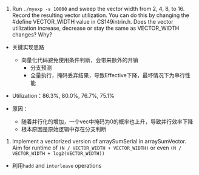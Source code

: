 1. Run `./myexp -s 10000` and sweep the vector width from 2, 4, 8, to 16. Record the resulting vector utilization. 
You can do this by changing the #define VECTOR_WIDTH value in CS149intrin.h. 
Does the vector utilization increase, decrease or stay the same as VECTOR_WIDTH changes? Why?

- 关键实现思路
  - 向量化代码避免使用条件判断，会带来额外的开销
    - 分支预测
    - 全量执行，掩码丢弃结果，导致Effective下降，最坏情况下为串行性能

- Utilization：86.3%, 80.0%, 76.7%, 75.1%
- 原因：
  - 随着并行化的增加，一个vec中掩码为0的概率也上升，导致并行效率下降
  - 根本原因是原始逻辑中存在分支判断


1. Implement a vectorized version of arraySumSerial in arraySumVector.
Aim for runtime of `(N / VECTOR_WIDTH + VECTOR_WIDTH)` or even `(N / VECTOR_WIDTH + log2(VECTOR_WIDTH))`

- 利用`hadd` and `interleave` operations